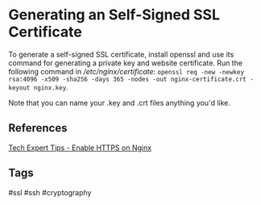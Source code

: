 # Generating an Self-Signed SSL Certificate

To generate a self-signed SSL certificate, install openssl and use its command for generating a private key and website certificate. Run the following command in */etc/nginx/certificate*: `openssl req -new -newkey rsa:4096 -x509 -sha256 -days 365 -nodes -out nginx-certificate.crt -keyout nginx.key`.  

Note that you can name your .key and .crt files anything you'd like.  

## References
[Tech Expert Tips - Enable HTTPS on Nginx](https://techexpert.tips/nginx/enable-https-nginx/)

## Tags
#ssl #ssh #cryptography
